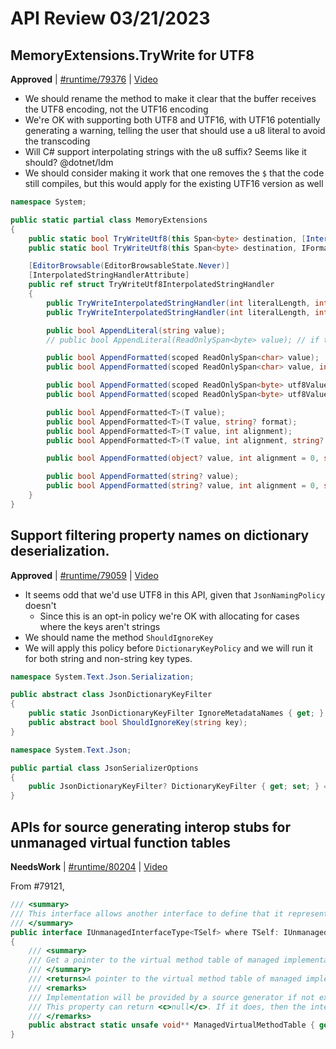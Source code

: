 # API Review 03/21/2023

## MemoryExtensions.TryWrite for UTF8

**Approved** | [#runtime/79376](https://github.com/dotnet/runtime/issues/79376#issuecomment-1478318474) | [Video](https://www.youtube.com/watch?v=hyyNUh4s3Qo&t=0h0m0s)

* We should rename the method to make it clear that the buffer receives the UTF8 encoding, not the UTF16 encoding
* We're OK with supporting both UTF8 and UTF16, with UTF16 potentially generating a warning, telling the user that should use a u8 literal to avoid the transcoding
* Will C# support interpolating strings with the u8 suffix? Seems like it should? @dotnet/ldm
* We should consider making it work that one removes the `$` that the code still compiles, but this would apply for the existing UTF16 version as well

```C#
namespace System;

public static partial class MemoryExtensions
{
    public static bool TryWriteUtf8(this Span<byte> destination, [InterpolatedStringHandlerArgument("destination")] ref TryWriteUtf8InterpolatedStringHandler handler, out int bytesWritten);
    public static bool TryWriteUtf8(this Span<byte> destination, IFormatProvider? provider, [InterpolatedStringHandlerArgument("destination", "provider")] ref TryWriteUtf8InterpolatedStringHandler handler, out int bytesWritten);

    [EditorBrowsable(EditorBrowsableState.Never)]
    [InterpolatedStringHandlerAttribute]
    public ref struct TryWriteUtf8InterpolatedStringHandler
    {
        public TryWriteInterpolatedStringHandler(int literalLength, int formattedCount, Span<byte> utf8Destination, out bool shouldAppend);
        public TryWriteInterpolatedStringHandler(int literalLength, int formattedCount, Span<byte> utf8Destination, IFormatProvider? provider, out bool shouldAppend);

        public bool AppendLiteral(string value);
        // public bool AppendLiteral(ReadOnlySpan<byte> value); // if the C# compiler supports interpolation with u8 literals

        public bool AppendFormatted(scoped ReadOnlySpan<char> value);
        public bool AppendFormatted(scoped ReadOnlySpan<char> value, int alignment = 0, string? format = null);

        public bool AppendFormatted(scoped ReadOnlySpan<byte> utf8Value);
        public bool AppendFormatted(scoped ReadOnlySpan<byte> utf8Value, int alignment = 0, string? format = null);

        public bool AppendFormatted<T>(T value);
        public bool AppendFormatted<T>(T value, string? format);
        public bool AppendFormatted<T>(T value, int alignment);
        public bool AppendFormatted<T>(T value, int alignment, string? format);

        public bool AppendFormatted(object? value, int alignment = 0, string? format = null);

        public bool AppendFormatted(string? value);
        public bool AppendFormatted(string? value, int alignment = 0, string? format = null);
    }
}
```
## Support filtering property names on dictionary deserialization.

**Approved** | [#runtime/79059](https://github.com/dotnet/runtime/issues/79059#issuecomment-1478365634) | [Video](https://www.youtube.com/watch?v=hyyNUh4s3Qo&t=0h28m55s)

* It seems odd that we'd use UTF8 in this API, given that `JsonNamingPolicy` doesn't
    - Since this is an opt-in policy we're OK with allocating for cases where the keys aren't strings
* We should name the method `ShouldIgnoreKey`
* We will apply this policy before `DictionaryKeyPolicy` and we will run it for both string and non-string key types.

```C#
namespace System.Text.Json.Serialization;

public abstract class JsonDictionaryKeyFilter
{
    public static JsonDictionaryKeyFilter IgnoreMetadataNames { get; }
    public abstract bool ShouldIgnoreKey(string key);
}
```

```C#
namespace System.Text.Json;

public partial class JsonSerializerOptions
{
    public JsonDictionaryKeyFilter? DictionaryKeyFilter { get; set; } = null;
}
```
## APIs for source generating interop stubs for unmanaged virtual function tables

**NeedsWork** | [#runtime/80204](https://github.com/dotnet/runtime/issues/80204#issuecomment-1478403421) | [Video](https://www.youtube.com/watch?v=hyyNUh4s3Qo&t=0h59m22s)

From #79121,

```csharp
/// <summary>
/// This interface allows another interface to define that it represents a managed projection of an unmanaged interface from some unmanaged type system and supports passing managed implementations of unmanaged interfaces to unmanaged code.
/// </summary>
public interface IUnmanagedInterfaceType<TSelf> where TSelf: IUnmanagedInterfaceType<TSelf>
{
    /// <summary>
    /// Get a pointer to the virtual method table of managed implementations of the unmanaged interface type.
    /// </summary>
    /// <returns>A pointer to the virtual method table of managed implementations of the unmanaged interface type</returns>
    /// <remarks>
    /// Implementation will be provided by a source generator if not explicitly implemented.
    /// This property can return <c>null</c>. If it does, then the interface is not supported for passing managed implementations to unmanaged code.
    /// </remarks>
    public abstract static unsafe void** ManagedVirtualMethodTable { get; }
}
````
